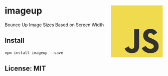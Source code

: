 # imageup <img src="https://raw.githubusercontent.com/voodootikigod/logo.js/master/js.png" align="right" height="165">
Bounce Up Image Sizes Based on Screen Width

## Install

```js
npm install imageup --save
```

## License: MIT
